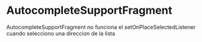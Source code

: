 # AutocompleteSupportFragment
AutocompleteSupportFragment no funciona el setOnPlaceSelectedListener cuando selecciono una direccion de la lista 
